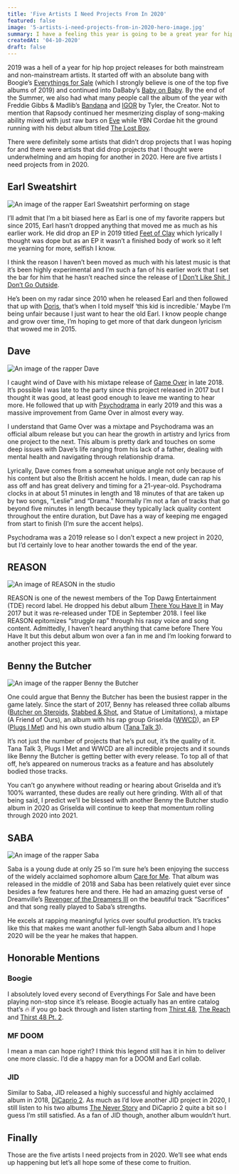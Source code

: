 ```yaml
---
title: 'Five Artists I Need Projects From In 2020'
featured: false
image: '5-artists-i-need-projects-from-in-2020-hero-image.jpg'
summary: I have a feeling this year is going to be a great year for hip hop. Here are five artists I need projects from in 2020.
createdAt: '04-10-2020'
draft: false
---
```


2019 was a hell of a year for hip hop project releases for both mainstream and non-mainstream artists. It started off with an absolute bang with Boogie’s [Everythings for Sale](https://open.spotify.com/album/14drLk9rMpA7GPk1MRvRE5?si=CMiprZ74Rqu2tA4By5srIQ&nd=1) (which I strongly believe is one of the top five albums of 2019) and continued into DaBaby’s [Baby on Baby](https://open.spotify.com/album/0O1PJ0t69iTO5yWrIeIga0?si=sjdMujkFTQ2Y3HPBtfpCtA&nd=1). By the end of the Summer, we also had what many people call the album of the year with Freddie Gibbs & Madlib’s [Bandana](https://open.spotify.com/album/31KbO7WnDp2AjPdmRTJzdf?si=AdLcywjsTyW8D7mRpsG3sw&nd=1) and [IGOR](https://open.spotify.com/album/5zi7WsKlIiUXv09tbGLKsE?si=FgFrqDxuSGivqY1jq1kyXA&nd=1) by Tyler, the Creator. Not to mention that Rapsody continued her mesmerizing display of song-making ability mixed with just raw bars on [Eve](https://open.spotify.com/album/4W5qCJNSN3oNHB986TdO9S?si=Ar1ETaDET1KJcC7e3_bglQ&nd=1) while YBN Cordae hit the ground running with his debut album titled [The Lost Boy](https://open.spotify.com/album/6Pb7PMZtW0fuEM1lCGvCDu?si=WUwK6KnHRqWWLPIODaaEIA&nd=1).

There were definitely some artists that didn’t drop projects that I was hoping for and there were artists that did drop projects that I thought were underwhelming and am hoping for another in 2020. Here are five artists I need projects from in 2020.

## Earl Sweatshirt

![An image of the rapper Earl Sweatshirt performing on stage](/images/earl-sweatshirt-image.jpg)

I’ll admit that I’m a bit biased here as Earl is one of my favorite rappers but since 2015, Earl hasn’t dropped anything that moved me as much as his earlier work. He did drop an EP in 2019 titled [Feet of Clay](https://open.spotify.com/album/0N0EFoE8csbKxl5lxT1ylm?si=W9irbo5LQUWkyQ38w3wwKw&nd=1) which lyrically I thought was dope but as an EP it wasn’t a finished body of work so it left me yearning for more, selfish I know.

I think the reason I haven’t been moved as much with his latest music is that it’s been highly experimental and I’m such a fan of his earlier work that I set the bar for him that he hasn’t reached since the release of [I Don’t Like Shit, I Don’t Go Outside](https://open.spotify.com/album/3wUv2IjD5hPrqlPakpczQa?autoplay=true).

He’s been on my radar since 2010 when he released Earl and then followed that up with [Doris](https://open.spotify.com/album/5vRfIDOPJHy3W2wHWbzLlE?si=74S94H0kTQq_XA72CXXqwg&nd=1), that’s when I told myself ‘this kid is incredible.’ Maybe I’m being unfair because I just want to hear the old Earl. I know people change and grow over time, I’m hoping to get more of that dark dungeon lyricism that wowed me in 2015.

## Dave

![An image of the rapper Dave](/images/dave-image.jpg)

I caught wind of Dave with his mixtape release of [Game Over](https://open.spotify.com/album/5QsGJ1tErNh5aWxowJojom?si=xijgNFX6QDqLNZQz_bFKdg&nd=1) in late 2018. It’s possible I was late to the party since this project released in 2017 but I thought it was good, at least good enough to leave me wanting to hear more. He followed that up with [Psychodrama](/reviews/dave-psychodrama) in early 2019 and this was a massive improvement from Game Over in almost every way.

I understand that Game Over was a mixtape and Psychodrama was an official album release but you can hear the growth in artistry and lyrics from one project to the next. This album is pretty dark and touches on some deep issues with Dave’s life ranging from his lack of a father, dealing with mental health and navigating through relationship drama.

Lyrically, Dave comes from a somewhat unique angle not only because of his content but also the British accent he holds. I mean, dude can rap his ass off and has great delivery and timing for a 21-year-old. Psychodrama clocks in at about 51 minutes in length and 18 minutes of that are taken up by two songs, “Leslie” and “Drama.” Normally I’m not a fan of tracks that go beyond five minutes in length because they typically lack quality content throughout the entire duration, but Dave has a way of keeping me engaged from start to finish (I’m sure the accent helps).

Psychodrama was a 2019 release so I don’t expect a new project in 2020, but I’d certainly love to hear another towards the end of the year.

## REASON

![An image of REASON in the studio](/images/reason-image.jpg)

REASON is one of the newest members of the Top Dawg Entertainment (TDE) record label. He dropped his debut album [There You Have It](https://open.spotify.com/album/6gOXTTcyrdx2B0zywrURX8?si=SBiy3O10SPO7cjX-wATrzw&nd=1) in May 2017 but it was re-released under TDE in September 2018. I feel like REASON epitomizes “struggle rap” through his raspy voice and song content. Admittedly, I haven’t heard anything that came before There You Have It but this debut album won over a fan in me and I’m looking forward to another project this year.

## Benny the Butcher

![An image of the rapper Benny the Butcher](/images/benny-the-butcher-image.jpg)

One could argue that Benny the Butcher has been the busiest rapper in the game lately. Since the start of 2017, Benny has released three collab albums ([Butcher on Steroids](https://open.spotify.com/album/67AUlGBCiZACO0eBVtEwys?si=QFwnBqlSRI-L9wnBHQ-G1w&nd=1), [Stabbed & Shot](https://open.spotify.com/album/5RvhL6DMQKD2ikhVpepry8?si=xruwlKKJT0K3MDH2aoo7ow&nd=1), and Statue of Limitations), a mixtape (A Friend of Ours), an album with his rap group Griselda ([WWCD](https://open.spotify.com/album/13PxecK9Bart7ir6STafXP?si=iDQNtcgIRhSWdlxQOWs25A&nd=1)), an EP ([Plugs I Met](https://open.spotify.com/album/5So31JibrTO74WvuCozsAb?si=7GF7OhwPTfWOq5WCftnxtQ&nd=1)) and his own studio album ([Tana Talk 3](https://open.spotify.com/album/5OsHMGOg6lRV9REoVxbcWA?si=fbrgPLTESgOgWhqUHYZuVw&nd=1)).

It’s not just the number of projects that he’s put out, it’s the quality of it. Tana Talk 3, Plugs I Met and WWCD are all incredible projects and it sounds like Benny the Butcher is getting better with every release. To top all of that off, he’s appeared on numerous tracks as a feature and has absolutely bodied those tracks.

You can’t go anywhere without reading or hearing about Griselda and it’s 100% warranted, these dudes are really out here grinding. With all of that being said, I predict we’ll be blessed with another Benny the Butcher studio album in 2020 as Griselda will continue to keep that momentum rolling through 2020 into 2021.

## SABA

![An image of the rapper Saba](/images/saba-image.jpg)

Saba is a young dude at only 25 so I’m sure he’s been enjoying the success of the widely acclaimed sophomore album [Care for Me](https://open.spotify.com/album/6Te111t5gDZ7W94myHRqUt?si=exMB8c0TTzakM0lxXs4SbA&nd=1). That album was released in the middle of 2018 and Saba has been relatively quiet ever since besides a few features here and there. He had an amazing guest verse of Dreamville’s [Revenger of the Dreamers III](https://www.youtube.com/watch?v=ANzgMYgoJsA) on the beautiful track “Sacrifices” and that song really played to Saba’s strengths.

He excels at rapping meaningful lyrics over soulful production. It’s tracks like this that makes me want another full-length Saba album and I hope 2020 will be the year he makes that happen.

## Honorable Mentions

### Boogie

I absolutely loved every second of Everythings For Sale and have been playing non-stop since it’s release. Boogie actually has an entire catalog that’s 🔥 if you go back through and listen starting from [Thirst 48](https://open.spotify.com/album/51jPQOevWDUn4INtOQMGoM?si=FfC5hHYHRRS9w0SwKVaBSQ&nd=1), [The Reach](https://open.spotify.com/album/4c0nZDOy3moSHHa9dLZWV1?si=OR6e4OnBTpqjicse5xRoTA&nd=1) and [Thirst 48 Pt. 2](https://open.spotify.com/album/5mvSDnz2P0FOn19jMvlr5q?si=zk8yE43RRoSxLVTKeyvX7w&nd=1).

### MF DOOM

I mean a man can hope right? I think this legend still has it in him to deliver one more classic. I’d die a happy man for a DOOM and Earl collab.

### JID

Similar to Saba, JID released a highly successful and highly acclaimed album in 2018, [DiCaprio 2](https://open.spotify.com/album/2oI6gtIXrvNiL2VEMmj5kY?si=YiK21-JeSuWrEwAzadjejQ&nd=1). As much as I’d love another JID project in 2020, I still listen to his two albums [The Never Story](https://open.spotify.com/album/1gPqbxhs90kppgOVxGOPzd?si=NCYokP3OQoqrsCahtMVDZw&nd=1) and DiCaprio 2 quite a bit so I guess I’m still satisfied. As a fan of JID though, another album wouldn’t hurt.

## Finally

Those are the five artists I need projects from in 2020. We’ll see what ends up happening but let’s all hope some of these come to fruition.
